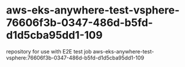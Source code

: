 # aws-eks-anywhere-test-vsphere-76606f3b-0347-486d-b5fd-d1d5cba95dd1-109
repository for use with E2E test job aws-eks-anywhere-test-vsphere:76606f3b-0347-486d-b5fd-d1d5cba95dd1-109
